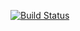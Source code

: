 [![Build Status](https://travis-ci.org/konstantinfarrell/konstantinfarrell.github.io.svg?branch=master)](https://travis-ci.org/konstantinfarrell/konstantinfarrell.github.io)
